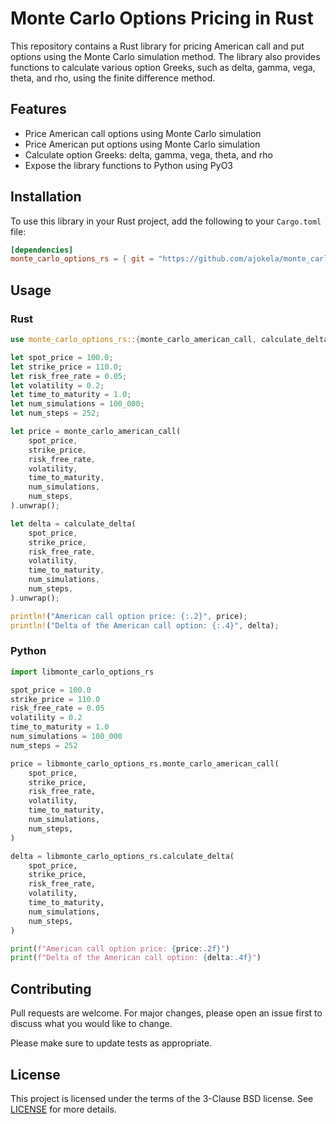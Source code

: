 # Monte Carlo Options Pricing in Rust

This repository contains a Rust library for pricing American call and put options using the Monte Carlo simulation method. The library also provides functions to calculate various option Greeks, such as delta, gamma, vega, theta, and rho, using the finite difference method.

## Features

- Price American call options using Monte Carlo simulation
- Price American put options using Monte Carlo simulation
- Calculate option Greeks: delta, gamma, vega, theta, and rho
- Expose the library functions to Python using PyO3

## Installation

To use this library in your Rust project, add the following to your `Cargo.toml` file:

```toml
[dependencies]
monte_carlo_options_rs = { git = "https://github.com/ajokela/monte_carlo_options_rs.git" }
```

## Usage

### Rust

```rust
use monte_carlo_options_rs::{monte_carlo_american_call, calculate_delta};

let spot_price = 100.0;
let strike_price = 110.0;
let risk_free_rate = 0.05;
let volatility = 0.2;
let time_to_maturity = 1.0;
let num_simulations = 100_000;
let num_steps = 252;

let price = monte_carlo_american_call(
    spot_price,
    strike_price,
    risk_free_rate,
    volatility,
    time_to_maturity,
    num_simulations,
    num_steps,
).unwrap();

let delta = calculate_delta(
    spot_price,
    strike_price,
    risk_free_rate,
    volatility,
    time_to_maturity,
    num_simulations,
    num_steps,
).unwrap();

println!("American call option price: {:.2}", price);
println!("Delta of the American call option: {:.4}", delta);
```

### Python

```python
import libmonte_carlo_options_rs

spot_price = 100.0
strike_price = 110.0
risk_free_rate = 0.05
volatility = 0.2
time_to_maturity = 1.0
num_simulations = 100_000
num_steps = 252

price = libmonte_carlo_options_rs.monte_carlo_american_call(
    spot_price,
    strike_price,
    risk_free_rate,
    volatility,
    time_to_maturity,
    num_simulations,
    num_steps,
)

delta = libmonte_carlo_options_rs.calculate_delta(
    spot_price,
    strike_price,
    risk_free_rate,
    volatility,
    time_to_maturity,
    num_simulations,
    num_steps,
)

print(f"American call option price: {price:.2f}")
print(f"Delta of the American call option: {delta:.4f}")
```

## Contributing

Pull requests are welcome. For major changes, please open an issue first to discuss what you would like to change.

Please make sure to update tests as appropriate.

## License

This project is licensed under the terms of the 3-Clause BSD license. See [LICENSE](LICENSE) for more details.